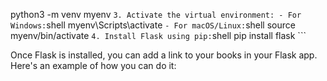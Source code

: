 python3 -m venv myenv
    ```
3. Activate the virtual environment:
    - For Windows:
      ```shell
      myenv\Scripts\activate
      ```
    - For macOS/Linux:
      ```shell
      source myenv/bin/activate
      ```
4. Install Flask using pip:
    ```shell
    pip install flask
    ```

Once Flask is installed, you can add a link to your books in your Flask app. Here's an example of how you can do it:
